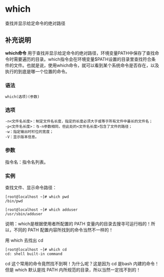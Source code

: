 which
===

查找并显示给定命令的绝对路径

## 补充说明

**which命令** 用于查找并显示给定命令的绝对路径，环境变量PATH中保存了查找命令时需要遍历的目录。which指令会在环境变量$PATH设置的目录里查找符合条件的文件。也就是说，使用which命令，就可以看到某个系统命令是否存在，以及执行的到底是哪一个位置的命令。

### 语法  

```shell
which(选项)(参数)
```

### 选项  

```shell
-n<文件名长度>：制定文件名长度，指定的长度必须大于或等于所有文件中最长的文件名；
-p<文件名长度>：与-n参数相同，但此处的<文件名长度>包含了文件的路径；
-w：指定输出时栏位的宽度；
-V：显示版本信息。
```

### 参数  

指令名：指令名列表。

### 实例  

查找文件、显示命令路径：

```shell
[root@localhost ~]# which pwd
/bin/pwd

[root@localhost ~]# which adduser
/usr/sbin/adduser
```

说明：which是根据使用者所配置的 PATH 变量内的目录去搜寻可运行档的！所以，不同的 PATH 配置内容所找到的命令当然不一样的！

用 which 去找出 cd

```shell
[root@localhost ~]# which cd
cd: shell built-in command
```
cd 这个常用的命令竟然找不到啊！为什么呢？这是因为 cd 是bash 内建的命令！ 但是 which 默认是找 PATH 内所规范的目录，所以当然一定找不到的！

<!-- Linux命令行搜索引擎：https://jaywcjlove.github.io/linux-command/ -->
